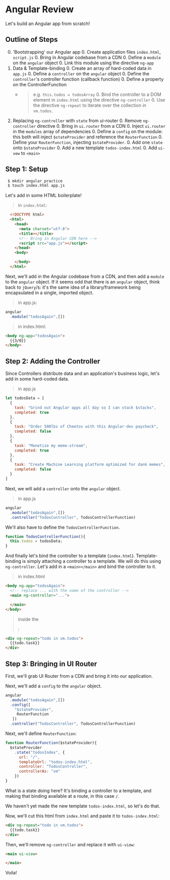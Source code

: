 # Angular Review

Let's build an Angular app from scratch!

## Outline of Steps
  0. 'Bootstrapping' our Angular app
    0. Create application files `index.html`, `script.js`
    0. Bring in Angular codebase from a CDN
    0. Define a `module` on the `angular` object
    0. Link this module using the directive `ng-app`
  0. Data & Template-binding
    0. Create an array of hard-coded data in `app.js`
    0. Define a `controller` on the `angular` object
    0. Define the `controller`'s controller function (callback function)
    0. Define a property on the ControllerFunction
      - > e.g. `this.todos = todosArray`
    0. Bind the controller to a DOM element in `index.html` using the directive `ng-controller`
    0. Use the directive `ng-repeat` to iterate over the collection in `vm.todos`.
  0. Replacing `ng-controller` with `state` from ui-router
    0. Remove `ng-controller` directive
    0. Bring in `ui.router` from a CDN
    0. Inject `ui.router` in the `modules` array of dependencies
    0. Define a `config` on the module: this both will inject `$stateProvider` and reference the `RouterFunction`
    0. Define your `RouterFunction`, injecting `$stateProvider`.
    0. Add one `state` onto `$stateProvider`
    0. Add a new template `todos-index.html`
    0. Add `ui-vew` to `<main>`

## Step 1: Setup

```bash
 $ mkdir angular_practice
 $ touch index.html app.js
```

Let's add in some HTML boilerplate!

> in `index.html`:

```HTML
  <!DOCTYPE html>
  <html>
    <head>
      <meta charset="utf-8">
      <title></title>
      <!-- Bring in Angular CDN here -->
      <script src="app.js"></script>
    </head>
    <body>

    </body>
  </html>
```

Next, we'll add in the Angular codebase from a CDN, and then add a `module` to the `angular` object. If it seems odd that there is an `angular` object, think back to `jQuery`/`$`: it's the same idea of a library/framework being encapsulated in a single, imported object.

> in app.js:

```js
angular
  .module("todosAgain",[])
```

> in index.html:

```HTML
<body ng-app="todosAgain">
  {{3/0}}
</body>
```

## Step 2: Adding the Controller

Since Controllers distribute data and an application's business logic, let's add in some hard-coded data.

> in app.js

```js
let todosData = [
  {
    task: "Grind out Angular apps all day so I can stack $stacks",
    completed: true
  },
  {
    task: "Order 500lbs of Cheetos with this Angular-dev paycheck",
    completed: false
  },
  {
    task: "Monetize my meme-stream",
    completed: true
  },
  {
    task: "Create Machine Learning platform optimized for dank memes",
    completed: false
  }
]
```

Next, we will add a `controller` onto the `angular` object.

> in app.js

```js
angular
  .module("todosAgain",[])
  .controller("TodosController", TodosControllerFunction)
```

We'll also have to define the `TodosControllerFunction`.

```js
function TodosControllerFunction(){
  this.todos = todosData;
}
```

And finally let's bind the controller to a template (`index.html`). Template-binding is simply attaching a controller to a template. We will do this using `ng-controller`. Let's add in a `<main></main>` and bind the controller to it.

> in index.html

```html
<body ng-app="todosAgain">
  <!-- replace ... with the name of the controller -->
  <main ng-controller="...">

  </main>
</body>
```

> inside the <main>:

```html
<div ng-repeat="todo in vm.todos">
  {{todo.task}}
</div>
```

## Step 3: Bringing in UI Router

First, we'll grab UI Router from a CDN and bring it into our application.

Next, we'll add a `config` to the `angular` object.


```js
angular
  .module("todosAgain",[])
  .config([
    "$stateProvider",
     RouterFunction
   ])
  .controller("TodosController", TodosControllerFunction)
```

Next, we'll define `RouterFunction`:

```js
function RouterFunction($stateProvider){
  $stateProvider
    .state("todosIndex", {
      url: "/",
      templateUrl: "todos-index.html",
      controller: "TodosController",
      controllerAs: "vm"
    })
}
```

What is a state doing here? It's binding a controller to a template, and making that binding available at a route, in this case `/`.

We haven't yet made the new template `todos-index.html`, so let's do that.

Now, we'll cut this html from `index.html` and paste it to `todos-index.html`:

>
```html
<div ng-repeat="todo in vm.todos">
  {{todo.task}}
</div>
```

Then, we'll remove `ng-controller` and replace it with `ui-view`:

```HTML
<main ui-view>

</main>
```

Voila!
